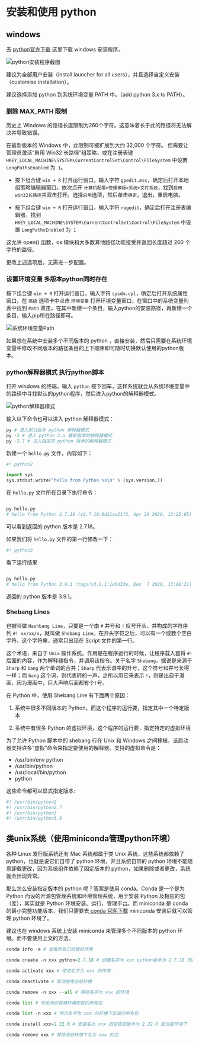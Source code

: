 # 安装和使用 python

## windows

去 [python官方下载](https://www.python.org/downloads/) 这里下载 windows 安装程序。

![python安装程序截图](../img/win_installer.png)

建议为全部用户安装（install launcher for all users），并且选择自定义安装（customise installation）。<br>

建议选择添加 python 到系统环境变量 PATH 中。（add python 3.x to PATH）。

### 删除 MAX_PATH 限制

历史上 Windows 的路径长度限制为260个字符。这意味着长于此的路径将无法解决并导致错误。<br>

在最新版本的 Windows 中，此限制可被扩展到大约 32,000 个字符。 但需要让管理员激活“启用 Win32 长路径”组策略，或在注册表键 `HKEY_LOCAL_MACHINE\SYSTEM\CurrentControlSet\Control\FileSystem` 中设置 `LongPathsEnabled` 为` 1`。<br>

* 按下组合键 `win + R` 打开运行窗口，输入字符 `gpedit.msc`，确定后打开本地组策略编辑器窗口。依次点开 `计算机配置>管理模板>系统>文件系统`，找到`启用win32长路径`并双击打开。选择`启用`选项，然后单击`确定`，退出，重启电脑。

* 按下组合键 `win + R` 打开运行窗口，输入字符 `regedit`，确定后打开注册表编辑器。找到`HKEY_LOCAL_MACHINE\SYSTEM\CurrentControlSet\Control\FileSystem` 中设置 `LongPathsEnabled` 为` 1`

这允许 open() 函数，os 模块和大多数其他路径功能接受并返回长度超过 260 个字符的路径。<br>

更改上述选项后，无需进一步配置。

### 设置环境变量 多版本python同时存在

按下组合键 `win + R` 打开运行窗口，输入字符 `sysdm.cpl`，确定后打开系统属性窗口，在 `高级` 选项卡中点击 `环境变量` 打开环境变量窗口，在窗口中的系统变量列表中找到 `Path` 双击，在其中新建一个条目，输入python的安装路径，再新建一个条目，输入pip所在路径即可。<br>

![系统环境变量Path](../img/sysdm.cpl.jpg)

如果想在系统中安装多个不同版本的 python ，直接安装，然后只需要在系统环境变量中修改不同版本的路径条目的上下顺序即可随时切换默认使用的python版本。

### python解释器模式 执行python脚本

打开 windows 的终端，输入 `python` 按下回车，这样系统就会从系统环境变量中的路径中寻找默认的python程序，然后进入python的解释器模式。

![python解释器模式](../img/python_interpreter.png)

输入以下命令也可以进入 python 解释器模式：

```python
py # 进入默认版本 python 解释器模式 
py -2 # 进入 python 2.x 最新版本的解释器模式
py -2.7 # 进入指定的 python 版本的解释器模式
```

新建一个 `hello.py` 文件，内容如下：

```python
#! python2

import sys
sys.stdout.write("hello from Python %s\n" % (sys.version,))
```

在 `hello.py` 文件所在目录下执行命令：

```python

py hello.py
# hello from Python 2.7.18 (v2.7.18:8d21aa21f2, Apr 20 2020, 13:25:05) [MSC v.1500 64 bit (AMD64)]
```

可以看到返回的 python 版本是 2.7.18。<br>

如果我们将 `hello.py` 文件的第一行修改一下：

```python
#! python3
```

看下运行结果

```python

py hello.py
# hello from Python 3.9.1 (tags/v3.9.1:1e5d33e, Dec  7 2020, 17:08:21) [MSC v.1927 64 bit (AMD64)]
```

返回的 python 版本是 3.9.1。

### Shebang Lines

也被叫做 `Hashbang Line`，只要是一个由 `#` 井号和 `!` 叹号开头，并构成的字符序列 `#! xx/xx/x`，就叫做 `Shebang Line`。在开头字符之后，可以有一个或数个空白字符。这个字符串，通常只出现在 Script 文件的第一行。<br>

这个术语，来自于 `Unix` 操作系统。作用是在程序运行的时候，让程序载入器将 `#!` 后面的内容，作为解释器指令，并调用该指令。关于名字 `Shebang`，据说是来源于 `Sharp` 和 `bang` 两个单词的合并；`Sharp` 代表乐谱中的升号，这个符号和井号长得一样；而 `bang` 这个词，则代表砰的一声，之所以用它来表示 `!`，则是出自于漫画，因为漫画中，巨大声响后面都有个`!`号。<br>

在 Python 中，使用 Shebang Line 有下面两个原因：

1. 系统中很多不同版本的 Python，而这个程序的运行要，指定其中一个特定版本

2. 系统中有很多 Python 的虚拟环境，这个程序的运行要，指定特定的虚拟环境

为了允许 Python 脚本中的 shebang 行在 Unix 和 Windows 之间移植，该启动器支持许多“虚拟”命令来指定要使用的解释器。支持的虚拟命令是：

* /usr/bin/env python
* /usr/bin/python
* /usr/local/bin/python
* python

这些命令都可以显式指定版本:

```python
#! /usr/bin/python2
#! /usr/bin/python2.7
#! /usr/bin/python3
#! /usr/bin/python3.9
```

## 类unix系统（使用miniconda管理python环境）

各种 Linux 发行版系统还有 Mac 系统都属于类 Unix 系统，这些系统都依赖了 python，也就是说它们自带了 python 环境，并且系统自带的 python 环境不能随意卸载更改，因为系统组件依赖了固定版本的 python，如果删除或者更改，系统就会出现异常。<br>

那么怎么安装指定版本的 python 呢？答案是使用 conda。Conda 是一个是为 Python 而设的开源包管理系统和环境管理系统，用于安装 Python 及相应的包（库），其实就是 Python 环境安装、运行、管理平台。而 miniconda 是 conda 的最小完整功能版本，我们只需要去[ conda 官网下载](https://docs.conda.io/en/latest/miniconda.html) miniconda 安装后就可以管理 python 环境了。<br>

建议也在 windows 系统上安装 miniconda 来管理多个不同版本的 python 环境。而不要使用上文的方法。<br>

```python
conda info -e # 查看所有已创建的环境

conda create -n xxx python=2.7.18 # 创建名字为 xxx python版本为 2.7.18 的新环境

conda activate xxx # 使用名字为 xxx 的环境

conda deactivate # 取消使用当前环境

conda remove -n xxx --all # 移除名字为 xxx 的环境

conda list # 列出当前使用环境安装的所有包

conda list -n xxx # 列出名字为 xxx 的环境下安装的所有包

conda install xxx=2.22.0 # 安装名为 xxx 的包指定版本为 2.22.0 到当前环境下

conda remove xxx # 移除当前环境下名为 xxx 的包 
```